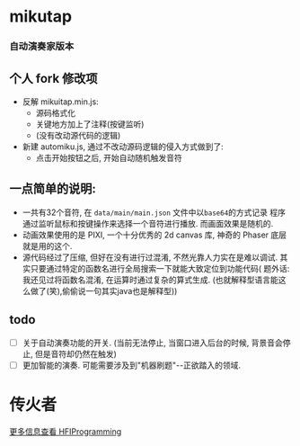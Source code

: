 # mikutap

###  **自动演奏家版本**

## 个人 fork 修改项
- 反解 mikuitap.min.js:
  - 源码格式化
  - 关键地方加上了注释(按键监听)
  - (没有改动源代码的逻辑)
- 新建 automiku.js, 通过不改动源码逻辑的侵入方式做到了:
  - 点击开始按钮之后, 开始自动随机触发音符

## 一点简单的说明:
- 一共有32个音符, 在 `data/main/main.json` 文件中以`base64`的方式记录
  程序通过监听鼠标和按键操作来选择一个音符进行播放. 而画面效果是随机的.
- 动画效果使用的是 PIXI, 一个十分优秀的 2d canvas 库, 神奇的 Phaser 底层就是用的这个.
- 源代码经过了压缩, 但好在没有进行过混淆, 不然光靠人力实在是难以调试.
  其实只要通过特定的函数名进行全局搜索一下就能大致定位到功能代码( 题外话: 我还见过将函数名混淆, 在运算时通过复杂的算式生成.
  (也就解释型语言能这么做了(笑),偷偷说一句其实java也是解释型))
  
## todo
- [ ] 关于自动演奏功能的开关. (当前无法停止, 当窗口进入后台的时候, 背景音会停止, 但是音符却仍然在触发)
- [ ] 更加智能的演奏. 可能需要涉及到"机器刷题"--正欲踏入的领域.

# 传火者
[更多信息查看 HFIProgramming](https://github.com/HFIProgramming/mikutap)
